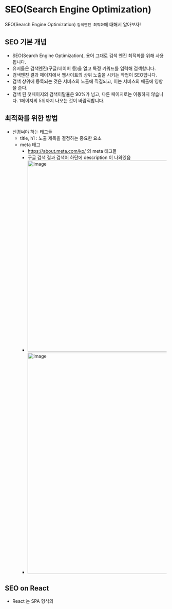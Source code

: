 # SEO(Search Engine Optimization)

SEO(Search Engine Optimization) `검색엔진 최적화`에 대해서 알아보자!

## SEO 기본 개념

- SEO(Search Engine Optimization), 용어 그대로 검색 엔진 최적화를 위해 사용됩니다.
- 유저들은 검색엔진(구글/네이버 등)을 열고 특정 키워드를 입력해 검색합니다. 
- 검색엔진 결과 페이지에서 웹사이트의 상위 노출을 시키는 작업이 SEO입니다. 
- 검색 상위에 등록되는 것은 서비스의 노출에 직결되고, 이는 서비스의 매출에 영향을 준다.
- 검색 된 첫페이지의 검색이탈율은 90%가 넘고, 다른 페이지로는 이동하지 않습니다. 1페이지의 5위까지 나오는 것이 바람직합니다.

## 최적화를 위한 방법

- 신경써야 하는 태그들
  - title, h1 : 노출 제목을 결정하는 중요한 요소
  - meta 태그
    - https://about.meta.com/ko/ 의 meta 태그들
    - 구글 검색 결과 검색어 하단에 description 이 나와있음
    - <img width="595" alt="image" src="https://user-images.githubusercontent.com/105266104/216832549-e883ce3b-3d6d-4b2a-bf5d-d16b0581d46f.png">
    - <img width="688" alt="image" src="https://user-images.githubusercontent.com/105266104/216832614-ab641ed6-a0ba-49b0-b98b-3d519168c48f.png">



## SEO on React

- React 는 SPA 형식의 
